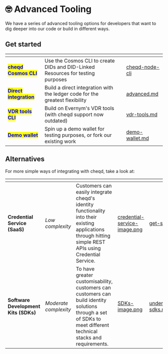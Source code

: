 # 🤓 Advanced Tooling

We have a series of advanced tooling options for developers that want to dig deeper into our code or build in different ways.

## Get started

<table data-view="cards"><thead><tr><th></th><th></th><th></th><th data-hidden data-card-target data-type="content-ref"></th></tr></thead><tbody><tr><td><mark style="color:blue;"><strong>cheqd Cosmos CLI</strong></mark></td><td>Use the Cosmos CLI to create DIDs and DID-Linked Resources for testing purposes</td><td></td><td><a href="cheqd-node-cli/">cheqd-node-cli</a></td></tr><tr><td><mark style="color:blue;"><strong>Direct integration</strong></mark></td><td>Build a direct integration with the ledger code for the greatest flexibility</td><td></td><td><a href="advanced.md">advanced.md</a></td></tr><tr><td><mark style="color:blue;"><strong>VDR tools CLI</strong></mark></td><td>Build on Evernym's VDR tools (with cheqd support now outdated)</td><td></td><td><a href="vdr-tools.md">vdr-tools.md</a></td></tr><tr><td><mark style="color:blue;"><strong>Demo wallet</strong></mark></td><td>Spin up a demo wallet for testing purposes, or fork our existing work</td><td></td><td><a href="demo-wallet.md">demo-wallet.md</a></td></tr></tbody></table>

## Alternatives

For more simple ways of integrating with cheqd, take a look at:

<table data-card-size="large" data-view="cards"><thead><tr><th></th><th></th><th></th><th data-hidden data-card-cover data-type="files"></th><th data-hidden data-card-target data-type="content-ref"></th></tr></thead><tbody><tr><td><strong>Credential Service (SaaS)</strong></td><td><em>Low complexity</em></td><td>Customers can easily integrate cheqd's identity functionality into their existing applications through hitting simple REST APIs using Credential Service. </td><td><a href="../../.gitbook/assets/credential-service-image.png">credential-service-image.png</a></td><td><a href="../../credential-service/get-started/">get-started</a></td></tr><tr><td><strong>Software Development Kits (SDKs)</strong></td><td><em>Moderate complexity</em></td><td>To have greater customisability, customers can customers can build identity solutions through a set of SDKs to meet different technical stacks and requirements.</td><td><a href="../../.gitbook/assets/SDKs-image.png">SDKs-image.png</a></td><td><a href="../../sdk/understanding-sdks.md">understanding-sdks.md</a></td></tr></tbody></table>
